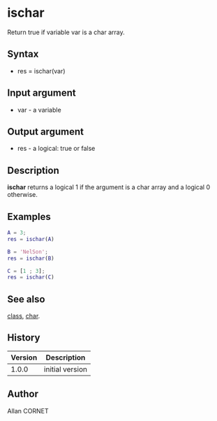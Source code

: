 # ischar

Return true if variable var is a char array.

## Syntax

- res = ischar(var)

## Input argument

- var - a variable

## Output argument

- res - a logical: true or false

## Description

<b>ischar</b> returns a logical 1 if the argument is a char array and a logical 0 otherwise.

## Examples

```matlab
A = 3;
res = ischar(A)
```

```matlab
B = 'NelSon';
res = ischar(B)
```

```matlab
C = [1 ; 3];
res = ischar(C)
```

## See also

[class](class.md), [char](../string/char.md).

## History

| Version | Description     |
| ------- | --------------- |
| 1.0.0   | initial version |

## Author

Allan CORNET
